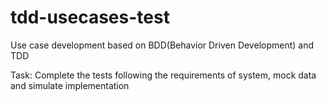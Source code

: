 # tdd-usecases-test
Use case development based on BDD(Behavior Driven Development) and TDD

Task: Complete the tests following the requirements of system, mock data and simulate implementation
